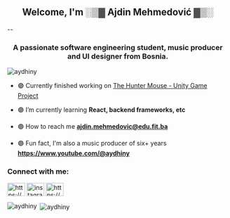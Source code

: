 <h2 align="center">Welcome, I'm ░▒▓ Ajdin Mehmedović ▓▒░</h2>
<!-- Activity Graph -->
--

<h3 align="center">A passionate software engineering student, music producer and UI designer from Bosnia.</h3>

<p align="left"> <img src="https://komarev.com/ghpvc/?username=aydhiny&label=Profile%20views&color=0e75b6&style=flat" alt="aydhiny" /> </p>

- 🟣 Currently finished working on [The Hunter Mouse - Unity Game Project](https://github.com/Aydhiny/unity-hunter-mouse)

- 🟣 I’m currently learning **React, backend frameworks, etc**

- 🟣 How to reach me **ajdin.mehmedovic@edu.fit.ba**

- 🟣 Fun fact, I'm also a music producer of six+ years **https://www.youtube.com/@aydhiny**

<h3 align="left">Connect with me:</h3>
<p align="left">
<a href="https://www.linkedin.com/in/ajdin-mehmedovic/" target="blank"><img align="center" src="https://raw.githubusercontent.com/rahuldkjain/github-profile-readme-generator/master/src/images/icons/Social/linked-in-alt.svg" alt="https://www.linkedin.com/in/ajdin-mehmedovic/" height="30" width="40" /></a>
<a href="https://instagram.com/ajdinmehmedovix" target="blank"><img align="center" src="https://raw.githubusercontent.com/rahuldkjain/github-profile-readme-generator/master/src/images/icons/Social/instagram.svg" alt="instagram.com/ajdinmehmedovix" height="30" width="40" /></a>
<a href="https://www.youtube.com/@aydhiny" target="blank"><img align="center" src="https://raw.githubusercontent.com/rahuldkjain/github-profile-readme-generator/master/src/images/icons/Social/youtube.svg" alt="https://www.youtube.com/@aydhiny" height="30" width="40" /></a>
</p>

<p><img align="left" src="https://github-readme-stats.vercel.app/api/top-langs?username=aydhiny&show_icons=true&locale=en&layout=compact" alt="aydhiny" /></p>


<p>&nbsp;<img align="center" src="https://github-readme-stats.vercel.app/api?username=aydhiny&show_icons=true&locale=en" alt="aydhiny" /></p>
